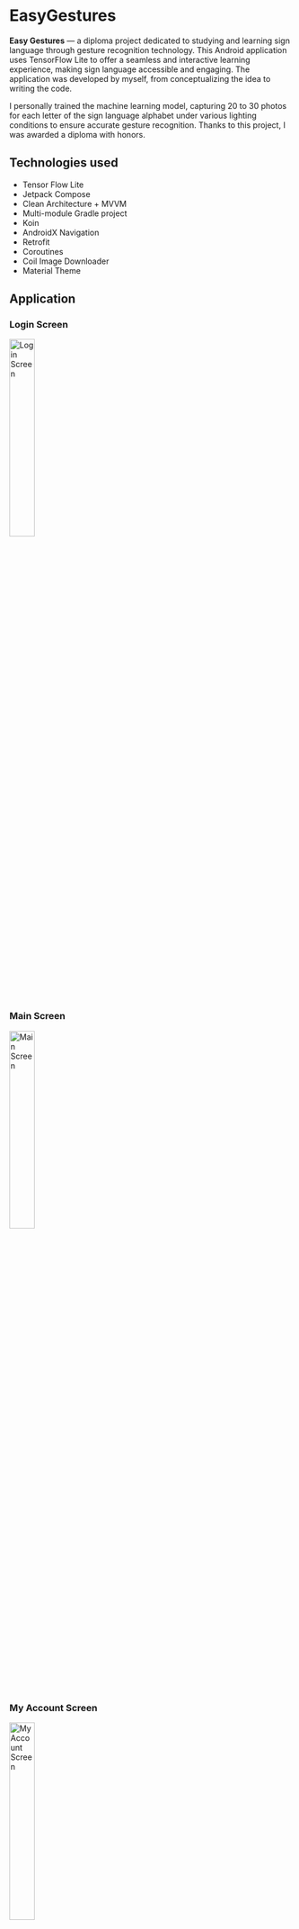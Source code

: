 # EasyGestures

**Easy Gestures** — a diploma project dedicated to studying and learning sign language through gesture recognition technology. This Android application uses TensorFlow Lite to offer a seamless and interactive learning experience, making sign language accessible and engaging.
The application was developed by myself, from conceptualizing the idea to writing the code. 

I personally trained the machine learning model, capturing 20 to 30 photos for each letter of the sign language alphabet under various lighting conditions to ensure accurate gesture recognition. 
Thanks to this project, I was awarded a diploma with honors.

## Technologies used

- Tensor Flow Lite
- Jetpack Compose
- Clean Architecture + MVVM
- Multi-module Gradle project
- Koin
- AndroidX Navigation
- Retrofit
- Coroutines
- Coil Image Downloader
- Material Theme

## Application

### Login Screen
<img src="utils/Screenshot_1.png" width="30%" alt="Login Screen" />

### Main Screen
<img src="utils/Screenshot_2.png" width="30%" alt="Main Screen" />

### My Account Screen
<img src="utils/Screenshot_3.png" width="30%" alt="My Account Screen" />

### List of Courses Screen
<img src="utils/Screenshot_4.png" width="30%" alt="List of Courses Screen" />

### List of Lessons Screen
<img src="utils/Screenshot_5.png" width="30%" alt="List of Lessons Screen" />

### Written Test Screen
<img src="utils/Screenshot_6.png" width="30%" alt="Written Test Screen" />

### ShowTest Screen
<img src="utils/Screenshot_7.png" width="30%" alt="ShowTest Screen" />

### Filled ShowTest Screen
<img src="utils/Screenshot_8.png" width="30%" alt="Filled ShowTest Screen" />

### Results Screen
<img src="utils/Screenshot_9.png" width="30%" alt="Results Screen" />